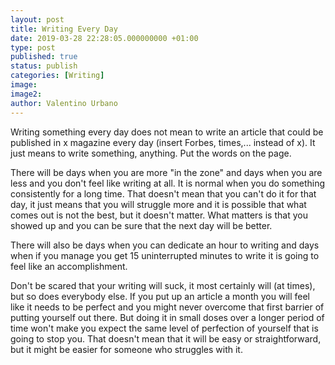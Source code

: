 ```yaml
---
layout: post
title: Writing Every Day
date: 2019-03-28 22:28:05.000000000 +01:00
type: post
published: true
status: publish
categories: [Writing]
image:
image2:
author: Valentino Urbano
---
```


Writing something every day does not mean to write an article that could be published in x magazine every day (insert Forbes, times,... instead of x). It just means to write something, anything. Put the words on the page.

There will be days when you are more "in the zone" and days when you are less and you don't feel like writing at all. It is normal when you do something consistently for a long time. That doesn't mean that you can't do it for that day, it just means that you will struggle more and it is possible that what comes out is not the best, but it doesn't matter. What matters is that you showed up and you can be sure that the next day will be better.

There will also be days when you can dedicate an hour to writing and days when if you manage you get 15 uninterrupted minutes to write it is going to feel like an accomplishment.

Don't be scared that your writing will suck, it most certainly will (at times), but so does everybody else. If you put up an article a month you will feel like it needs to be perfect and you might never overcome that first barrier of putting yourself out there. But doing it in small doses over a longer period of time won't make you expect the same level of perfection of yourself that is going to stop you. That doesn't mean that it will be easy or straightforward, but it might be easier for someone who struggles with it.
